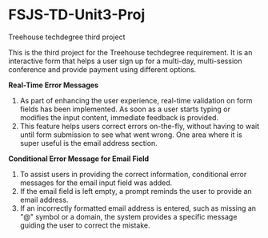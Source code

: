 # FSJS-TD-Unit3-Proj
 Treehouse techdegree third project

 
 This is the third project for the Treehouse techdegree requirement. It is an interactive form that helps a user sign up for a multi-day, multi-session conference and provide payment using different options.

**Real-Time Error Messages**
1. As part of enhancing the user experience, real-time validation on form fields has been implemented. As soon as a user starts typing or modifies the input content, immediate feedback is provided.
2. This feature helps users correct errors on-the-fly, without having to wait until form submission to see what went wrong. One area where it is super useful is the email address section.

**Conditional Error Message for Email Field**
1. To assist users in providing the correct information, conditional error messages for the email input field was added.
2. If the email field is left empty, a prompt reminds the user to provide an email address.
3. If an incorrectly formatted email address is entered, such as missing an "@" symbol or a domain, the system provides a specific message guiding the user to correct the mistake.
